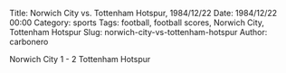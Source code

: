 Title: Norwich City vs. Tottenham Hotspur, 1984/12/22
Date: 1984/12/22 00:00
Category: sports
Tags: football, football scores, Norwich City, Tottenham Hotspur
Slug: norwich-city-vs-tottenham-hotspur
Author: carbonero


Norwich City 1 - 2 Tottenham Hotspur
